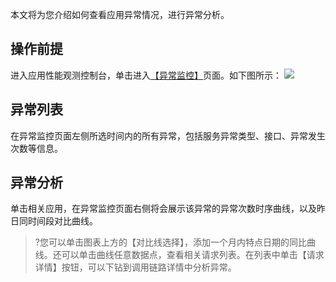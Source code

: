 本文将为您介绍如何查看应用异常情况，进行异常分析。

## 操作前提
进入应用性能观测控制台，单击进入[【异常监控】](https://console.cloud.tencent.com/apm/monitor/exception)页面。如下图所示：
![](https://main.qcloudimg.com/raw/dc9b71b79d07a461659e7e29ef9aaa7b.png)

## 异常列表
在异常监控页面左侧所选时间内的所有异常，包括服务异常类型、接口、异常发生次数等信息。

## 异常分析
单击相关应用，在异常监控页面右侧将会展示该异常的异常次数时序曲线，以及昨日同时间段对比曲线。
>?您可以单击图表上方的【对比线选择】，添加一个月内特点日期的同比曲线。还可以单击曲线任意数据点，查看相关请求列表。在列表中单击【请求详情】按钮，可以下钻到调用链路详情中分析异常。
